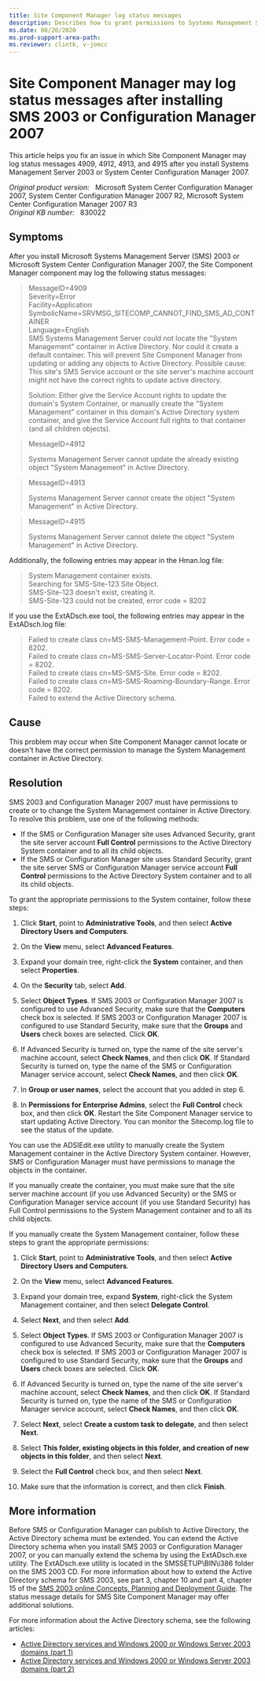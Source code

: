 ```yaml
---
title: Site Component Manager log status messages
description: Describes how to grant permissions to Systems Management Server 2003 or Configuration Manager 2007 to create or change the System Management container in Active Directory.
ms.date: 08/20/2020
ms.prod-support-area-path:
ms.reviewer: clintk, v-jomcc
---
```

# Site Component Manager may log status messages after installing SMS 2003 or Configuration Manager 2007

This article helps you fix an issue in which Site Component Manager may log status messages 4909, 4912, 4913, and 4915 after you install Systems Management Server 2003 or System Center Configuration Manager 2007.

_Original product version:_ &nbsp; Microsoft System Center Configuration Manager 2007, System Center Configuration Manager 2007 R2, Microsoft System Center Configuration Manager 2007 R3  
_Original KB number:_ &nbsp; 830022

## Symptoms

After you install Microsoft Systems Management Server (SMS) 2003 or Microsoft System Center Configuration Manager 2007, the Site Component Manager component may log the following status messages:

> MessageID=4909  
> Severity=Error  
> Facility=Application  
> SymbolicName=SRVMSG_SITECOMP_CANNOT_FIND_SMS_AD_CONTAINER  
> Language=English  
> SMS Systems Management Server could not locate the "System Management" container in Active Directory. Nor could it create a default container. This will prevent Site Component Manager from updating or adding any objects to Active Directory. Possible cause: This site's SMS Service account or the site server's machine account might not have the correct rights to update active directory.
>
> Solution: Either give the Service Account rights to update the domain's System Container, or manually create the "System Management" container in this domain's Active Directory system container, and give the Service Account full rights to that container (and all children objects).

> MessageID=4912
>
> Systems Management Server cannot update the already existing object "System Management" in Active Directory.

> MessageID=4913
>
> Systems Management Server cannot create the object "System Management" in Active Directory.

> MessageID=4915
>
> Systems Management Server cannot delete the object "System Management" in Active Directory.

Additionally, the following entries may appear in the Hman.log file:

> System Management container exists.  
> Searching for SMS-Site-123 Site Object.  
> SMS-Site-123 doesn't exist, creating it.  
> SMS-Site-123 could not be created, error code = 8202

If you use the ExtADsch.exe tool, the following entries may appear in the ExtADsch.log file:

> Failed to create class cn=MS-SMS-Management-Point. Error code = 8202.  
> Failed to create class cn=MS-SMS-Server-Locator-Point. Error code = 8202.  
> Failed to create class cn=MS-SMS-Site. Error code = 8202.  
> Failed to create class cn=MS-SMS-Roaming-Boundary-Range. Error code = 8202.  
> Failed to extend the Active Directory schema.

## Cause

This problem may occur when Site Component Manager cannot locate or doesn't have the correct permission to manage the System Management container in Active Directory.

## Resolution

SMS 2003 and Configuration Manager 2007 must have permissions to create or to change the System Management container in Active Directory. To resolve this problem, use one of the following methods:

- If the SMS or Configuration Manager site uses Advanced Security, grant the site server account **Full Control** permissions to the Active Directory System container and to all its child objects.
- If the SMS or Configuration Manager site uses Standard Security, grant the site server SMS or Configuration Manager service account **Full Control** permissions to the Active Directory System container and to all its child objects.

To grant the appropriate permissions to the System container, follow these steps:

1. Click **Start**, point to **Administrative Tools**, and then select **Active Directory Users and Computers**.
2. On the **View** menu, select **Advanced Features**.
3. Expand your domain tree, right-click the **System** container, and then select **Properties**.
4. On the **Security** tab, select **Add**.

5. Select **Object Types**. If SMS 2003 or Configuration Manager 2007 is configured to use Advanced Security, make sure that the **Computers** check box is selected. If SMS 2003 or Configuration Manager 2007 is configured to use Standard Security, make sure that the **Groups** and **Users** check boxes are selected. Click **OK**.

6. If Advanced Security is turned on, type the name of the site server's machine account, select **Check Names**, and then click **OK**. If Standard Security is turned on, type the name of the SMS or Configuration Manager service account, select **Check Names**, and then click **OK**.

7. In **Group or user names**, select the account that you added in step 6.

8. In **Permissions for Enterprise Admins**, select the **Full Control** check box, and then click **OK**. Restart the Site Component Manager service to start updating Active Directory. You can monitor the Sitecomp.log file to see the status of the update.

You can use the ADSIEdit.exe utility to manually create the System Management container in the Active Directory System container. However, SMS or Configuration Manager must have permissions to manage the objects in the container.

If you manually create the container, you must make sure that the site server machine account (if you use Advanced Security) or the SMS or Configuration Manager service account (if you use Standard Security) has Full Control permissions to the System Management container and to all its child objects.

If you manually create the System Management container, follow these steps to grant the appropriate permissions:

1. Click **Start**, point to **Administrative Tools**, and then select **Active Directory Users and Computers**.
2. On the **View** menu, select **Advanced Features**.
3. Expand your domain tree, expand **System**, right-click the System Management container, and then select **Delegate Control**.
4. Select **Next**, and then select **Add**.

5. Select **Object Types**. If SMS 2003 or Configuration Manager 2007 is configured to use Advanced Security, make sure that the **Computers** check box is selected. If SMS 2003 or Configuration Manager 2007 is configured to use Standard Security, make sure that the **Groups** and **Users** check boxes are selected. Click **OK**.

6. If Advanced Security is turned on, type the name of the site server's machine account, select **Check Names**, and then click **OK**. If Standard Security is turned on, type the name of the SMS or Configuration Manager service account, select **Check Names**, and then click **OK**.

7. Select **Next**, select **Create a custom task to delegate**, and then select **Next**.

8. Select **This folder, existing objects in this folder, and creation of new objects in this folder**, and then select **Next**.
9. Select the **Full Control** check box, and then select **Next**.
10. Make sure that the information is correct, and then click **Finish**.

## More information

Before SMS or Configuration Manager can publish to Active Directory, the Active Directory schema must be extended. You can extend the Active Directory schema when you install SMS 2003 or Configuration Manager 2007, or you can manually extend the schema by using the ExtADsch.exe utility. The ExtADsch.exe utility is located in the SMSSETUP\BIN\i386 folder on the SMS 2003 CD. For more information about how to extend the Active Directory schema for SMS 2003, see part 3, chapter 10 and part 4, chapter 15 of the [SMS 2003 online Concepts, Planning and Deployment Guide](/previous-versions/system-center/configuration-manager-2003/cc179958(v=technet.10)). The status message details for SMS Site Component Manager may offer additional solutions.

For more information about the Active Directory schema, see the following articles:

- [Active Directory services and Windows 2000 or Windows Server 2003 domains (part 1)](https://support.microsoft.com/help/310996)
- [Active Directory services and Windows 2000 or Windows Server 2003 domains (part 2)](https://support.microsoft.com/help/310997)
